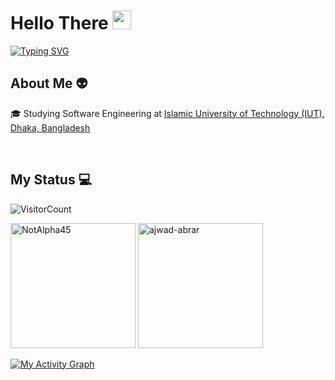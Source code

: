 <h1>Hello There <img src = "https://raw.githubusercontent.com/MartinHeinz/MartinHeinz/master/wave.gif" width = 30px></h1>

[![Typing SVG](https://readme-typing-svg.herokuapp.com?font=Fira+Code&size=18&duration=2000&pause=1000&multiline=true&width=435&lines=An+explorer+at+heart+❤;Qustionable+existence+3.0+🤔)](https://git.io/typing-svg)


## About Me 👽

🎓 Studying Software Engineering at <a href="https://www.iutoic-dhaka.edu/">Islamic University of Technology (IUT), Dhaka, Bangladesh</a>

<br>

## My Status 💻

![VisitorCount](https://profile-counter.glitch.me/ajwad-abrar/count.svg)

<p><img height="200em" src="https://github-readme-stats.vercel.app/api?username=ajwad-abrar&hide_border=true&count_private=true&show_icons=true&theme=codeSTACKr" alt="NotAlpha45"/>
<img height="200em" src="https://github-readme-stats.vercel.app/api/top-langs?username=ajwad-abrar&show_icons=true&locale=en&layout=compact&hide_border=true&theme=codeSTACKr" alt="ajwad-abrar"/></p>

<p><a href="#"><img alt="My Activity Graph" src="https://activity-graph.herokuapp.com/graph?username=ajwad-abrar&bg_color=0D1117&color=e05397&line=e05397&point=FFFFFF&hide_border=true&" /></a></p>
